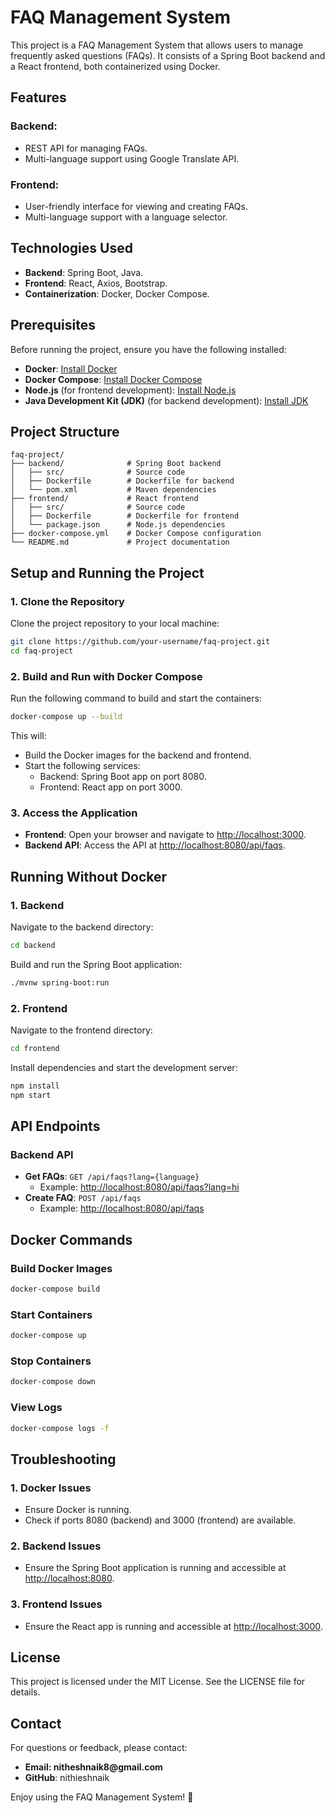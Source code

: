 # FAQ Management System

This project is a FAQ Management System that allows users to manage frequently asked questions (FAQs). It consists of a Spring Boot backend and a React frontend, both containerized using Docker.

## Features

### Backend:

- REST API for managing FAQs.
- Multi-language support using Google Translate API.

### Frontend:

- User-friendly interface for viewing and creating FAQs.
- Multi-language support with a language selector.

## Technologies Used

- **Backend**: Spring Boot, Java.
- **Frontend**: React, Axios, Bootstrap.
- **Containerization**: Docker, Docker Compose.

## Prerequisites

Before running the project, ensure you have the following installed:

- **Docker**: [Install Docker](https://docs.docker.com/get-docker/)
- **Docker Compose**: [Install Docker Compose](https://docs.docker.com/compose/install/)
- **Node.js** (for frontend development): [Install Node.js](https://nodejs.org/)
- **Java Development Kit (JDK)** (for backend development): [Install JDK](https://www.oracle.com/java/technologies/javase-downloads.html)

## Project Structure

```
faq-project/
├── backend/              # Spring Boot backend
│   ├── src/              # Source code
│   ├── Dockerfile        # Dockerfile for backend
│   └── pom.xml           # Maven dependencies
├── frontend/             # React frontend
│   ├── src/              # Source code
│   ├── Dockerfile        # Dockerfile for frontend
│   └── package.json      # Node.js dependencies
├── docker-compose.yml    # Docker Compose configuration
└── README.md             # Project documentation
```

## Setup and Running the Project

### 1. Clone the Repository

Clone the project repository to your local machine:

```sh
git clone https://github.com/your-username/faq-project.git
cd faq-project
```

### 2. Build and Run with Docker Compose

Run the following command to build and start the containers:

```sh
docker-compose up --build
```

This will:

- Build the Docker images for the backend and frontend.
- Start the following services:
  - Backend: Spring Boot app on port 8080.
  - Frontend: React app on port 3000.

### 3. Access the Application

- **Frontend**: Open your browser and navigate to [http://localhost:3000](http://localhost:3000).
- **Backend API**: Access the API at [http://localhost:8080/api/faqs](http://localhost:8080/api/faqs).

## Running Without Docker

### 1. Backend

Navigate to the backend directory:

```sh
cd backend
```

Build and run the Spring Boot application:

```sh
./mvnw spring-boot:run
```

### 2. Frontend

Navigate to the frontend directory:

```sh
cd frontend
```

Install dependencies and start the development server:

```sh
npm install
npm start
```

## API Endpoints

### Backend API

- **Get FAQs**: `GET /api/faqs?lang={language}`
  - Example: [http://localhost:8080/api/faqs?lang=hi](http://localhost:8080/api/faqs?lang=hi)
- **Create FAQ**: `POST /api/faqs`
  - Example: [http://localhost:8080/api/faqs](http://localhost:8080/api/faqs)

## Docker Commands

### Build Docker Images

```sh
docker-compose build
```

### Start Containers

```sh
docker-compose up
```

### Stop Containers

```sh
docker-compose down
```

### View Logs

```sh
docker-compose logs -f
```

## Troubleshooting

### 1. Docker Issues

- Ensure Docker is running.
- Check if ports 8080 (backend) and 3000 (frontend) are available.

### 2. Backend Issues

- Ensure the Spring Boot application is running and accessible at [http://localhost:8080](http://localhost:8080).

### 3. Frontend Issues

- Ensure the React app is running and accessible at [http://localhost:3000](http://localhost:3000).



## License

This project is licensed under the MIT License. See the LICENSE file for details.

## Contact

For questions or feedback, please contact:

- **Email: nitheshnaik8\@gmail.com**
- **GitHub**: nithieshnaik

Enjoy using the FAQ Management System! 🚀


